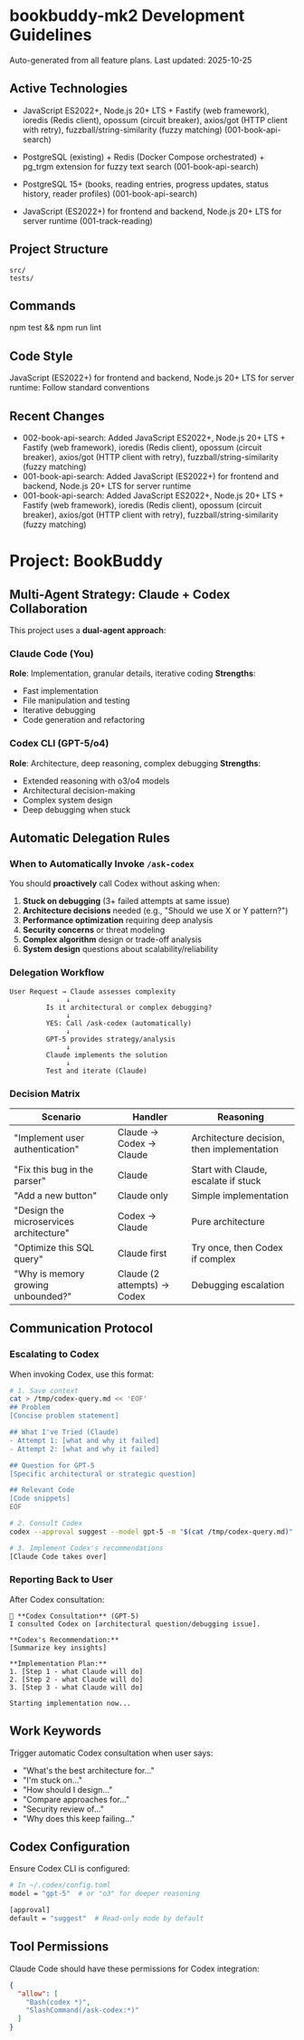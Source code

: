 # bookbuddy-mk2 Development Guidelines

Auto-generated from all feature plans. Last updated: 2025-10-25

## Active Technologies
- JavaScript ES2022+, Node.js 20+ LTS + Fastify (web framework), ioredis (Redis client), opossum (circuit breaker), axios/got (HTTP client with retry), fuzzball/string-similarity (fuzzy matching) (001-book-api-search)
- PostgreSQL (existing) + Redis (Docker Compose orchestrated) + pg_trgm extension for fuzzy text search (001-book-api-search)
- PostgreSQL 15+ (books, reading entries, progress updates, status history, reader profiles) (001-book-api-search)

- JavaScript (ES2022+) for frontend and backend, Node.js 20+ LTS for server runtime (001-track-reading)

## Project Structure

```text
src/
tests/
```

## Commands

npm test && npm run lint

## Code Style

JavaScript (ES2022+) for frontend and backend, Node.js 20+ LTS for server runtime: Follow standard conventions

## Recent Changes
- 002-book-api-search: Added JavaScript ES2022+, Node.js 20+ LTS + Fastify (web framework), ioredis (Redis client), opossum (circuit breaker), axios/got (HTTP client with retry), fuzzball/string-similarity (fuzzy matching)
- 001-book-api-search: Added JavaScript (ES2022+) for frontend and backend, Node.js 20+ LTS for server runtime
- 001-book-api-search: Added JavaScript ES2022+, Node.js 20+ LTS + Fastify (web framework), ioredis (Redis client), opossum (circuit breaker), axios/got (HTTP client with retry), fuzzball/string-similarity (fuzzy matching)


<!-- MANUAL ADDITIONS START -->
# Project: BookBuddy

## Multi-Agent Strategy: Claude + Codex Collaboration

This project uses a **dual-agent approach**:

### Claude Code (You)
**Role**: Implementation, granular details, iterative coding
**Strengths**: 
- Fast implementation
- File manipulation and testing
- Iterative debugging
- Code generation and refactoring

### Codex CLI (GPT-5/o4)
**Role**: Architecture, deep reasoning, complex debugging
**Strengths**:
- Extended reasoning with o3/o4 models
- Architectural decision-making
- Complex system design
- Deep debugging when stuck

## Automatic Delegation Rules

### When to Automatically Invoke `/ask-codex`

You should **proactively** call Codex without asking when:

1. **Stuck on debugging** (3+ failed attempts at same issue)
2. **Architecture decisions** needed (e.g., "Should we use X or Y pattern?")
3. **Performance optimization** requiring deep analysis
4. **Security concerns** or threat modeling
5. **Complex algorithm** design or trade-off analysis
6. **System design** questions about scalability/reliability

### Delegation Workflow
```
User Request → Claude assesses complexity
              ↓
         Is it architectural or complex debugging?
              ↓
         YES: Call /ask-codex (automatically)
              ↓
         GPT-5 provides strategy/analysis
              ↓
         Claude implements the solution
              ↓
         Test and iterate (Claude)
```

### Decision Matrix

| Scenario | Handler | Reasoning |
|----------|---------|-----------|
| "Implement user authentication" | Claude → Codex → Claude | Architecture decision, then implementation |
| "Fix this bug in the parser" | Claude | Start with Claude, escalate if stuck |
| "Add a new button" | Claude only | Simple implementation |
| "Design the microservices architecture" | Codex → Claude | Pure architecture |
| "Optimize this SQL query" | Claude first | Try once, then Codex if complex |
| "Why is memory growing unbounded?" | Claude (2 attempts) → Codex | Debugging escalation |

## Communication Protocol

### Escalating to Codex

When invoking Codex, use this format:
```bash
# 1. Save context
cat > /tmp/codex-query.md << 'EOF'
## Problem
[Concise problem statement]

## What I've Tried (Claude)
- Attempt 1: [what and why it failed]
- Attempt 2: [what and why it failed]

## Question for GPT-5
[Specific architectural or strategic question]

## Relevant Code
[Code snippets]
EOF

# 2. Consult Codex
codex --approval suggest --model gpt-5 -m "$(cat /tmp/codex-query.md)"

# 3. Implement Codex's recommendations
[Claude Code takes over]
```

### Reporting Back to User

After Codex consultation:
```
🤖 **Codex Consultation** (GPT-5)
I consulted Codex on [architectural question/debugging issue].

**Codex's Recommendation:**
[Summarize key insights]

**Implementation Plan:**
1. [Step 1 - what Claude will do]
2. [Step 2 - what Claude will do]
3. [Step 3 - what Claude will do]

Starting implementation now...
```

## Work Keywords

Trigger automatic Codex consultation when user says:
- "What's the best architecture for..."
- "I'm stuck on..."
- "How should I design..."
- "Compare approaches for..."
- "Security review of..."
- "Why does this keep failing..."

## Codex Configuration

Ensure Codex CLI is configured:
```bash
# In ~/.codex/config.toml
model = "gpt-5"  # or "o3" for deeper reasoning

[approval]
default = "suggest"  # Read-only mode by default
```

## Tool Permissions

Claude Code should have these permissions for Codex integration:
```json
{
  "allow": [
    "Bash(codex *)",
    "SlashCommand(/ask-codex:*)"
  ]
}
```
<!-- MANUAL ADDITIONS END -->
